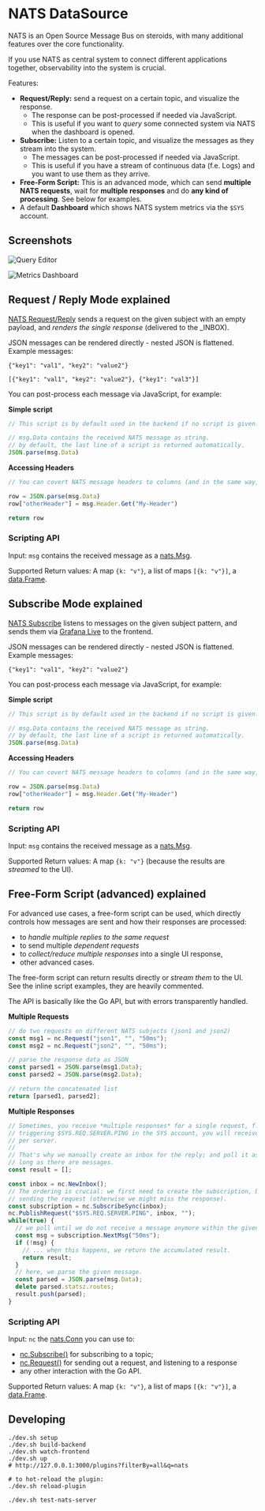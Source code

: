 # NATS DataSource

NATS is an Open Source Message Bus on steroids, with many additional features over the core functionality.

If you use NATS as central system to connect different applications together, observability into the system is
crucial.

Features:

- **Request/Reply:** send a request on a certain topic, and visualize the response.
   - The response can be post-processed if needed via JavaScript.
   - This is useful if you want to *query* some connected system via NATS when the dashboard is opened.
- **Subscribe:** Listen to a certain topic, and visualize the messages as they stream into the system.
   - The messages can be post-processed if needed via JavaScript.
   - This is useful if you have a stream of continuous data (f.e. Logs) and you want to use them as they arrive.
- **Free-Form Script:** This is an advanced mode, which can send **multiple NATS requests**, wait for **multiple responses**
  and do **any kind of processing**. See below for examples.
- A default **Dashboard** which shows NATS system metrics via the `$SYS` account.

## Screenshots

![Query Editor](https://raw.githubusercontent.com/sandstorm/grafana-nats-datasource/main/docs/query-editor.png)

![Metrics Dashboard](https://raw.githubusercontent.com/sandstorm/grafana-nats-datasource/main/docs/metrics-dashboard.png)


## Request / Reply Mode explained

[NATS Request/Reply](https://docs.nats.io/nats-concepts/core-nats/reqreply) sends a request on the given subject with
an empty payload, and *renders the single response* (delivered to the _INBOX).

JSON messages can be rendered directly - nested JSON is flattened. Example messages:

```
{"key1": "val1", "key2": "value2"}

[{"key1": "val1", "key2": "value2"}, {"key1": "val3"}]
```


You can post-process each message via JavaScript, for example:

**Simple script**

```js
// This script is by default used in the backend if no script is given.

// msg.Data contains the received NATS message as string.
// by default, the last line of a script is returned automatically.
JSON.parse(msg.Data)
```

**Accessing Headers**

```js
// You can covert NATS message headers to columns (and in the same way, do any kind of calculation)

row = JSON.parse(msg.Data)
row["otherHeader"] = msg.Header.Get("My-Header")    

return row
```


### Scripting API

Input: `msg` contains the received message as a [nats.Msg](https://pkg.go.dev/github.com/nats-io/nats.go#Msg).

Supported Return values: A map `{k: "v"}`, a list of maps `[{k: "v"}]`,
a [data.Frame](https://pkg.go.dev/github.com/grafana/grafana-plugin-sdk-go@v0.147.0/data#Frame).



## Subscribe Mode explained

[NATS Subscribe](https://docs.nats.io/nats-concepts/core-nats/pubsub) listens to messages on the given subject pattern,
and sends them via [Grafana Live](https://grafana.com/docs/grafana/latest/setup-grafana/set-up-grafana-live/) to the
frontend.

JSON messages can be rendered directly - nested JSON is flattened. Example messages:

```
{"key1": "val1", "key2": "value2"}
```

You can post-process each message via JavaScript, for example:

**Simple script**

```js
// This script is by default used in the backend if no script is given.

// msg.Data contains the received NATS message as string.
// by default, the last line of a script is returned automatically.
JSON.parse(msg.Data)
```

**Accessing Headers**

```js
// You can covert NATS message headers to columns (and in the same way, do any kind of calculation)

row = JSON.parse(msg.Data)
row["otherHeader"] = msg.Header.Get("My-Header")    

return row
```

### Scripting API

Input: `msg` contains the received message as a [nats.Msg](https://pkg.go.dev/github.com/nats-io/nats.go#Msg).

Supported Return values: A map `{k: "v"}` (because the results are *streamed* to the UI).



## Free-Form Script (advanced) explained

For advanced use cases, a free-form script can be used, which directly controls how messages
are sent and how their responses are processed:

- to *handle multiple replies to the same request*
- to send multiple *dependent requests*
- to *collect/reduce multiple responses* into a single UI response,
- other advanced cases.

The free-form script can return results directly or *stream them* to the UI. See the inline
script examples, they are heavily commented.

The API is basically like the Go API, but with errors transparently handled.

**Multiple Requests**

```js
// do two requests on different NATS subjects (json1 and json2)
const msg1 = nc.Request("json1", "", "50ms");
const msg2 = nc.Request("json2", "", "50ms");

// parse the response data as JSON
const parsed1 = JSON.parse(msg1.Data);
const parsed2 = JSON.parse(msg2.Data);

// return the concatenated list
return [parsed1, parsed2];
```

**Multiple Responses**

```js
// Sometimes, you receive *multiple responses* for a single request, f.e. when
// triggering $SYS.REQ.SERVER.PING in the SYS account, you will receive one answer
// per server.
//
// That's why we manually create an inbox for the reply; and poll it as
// long as there are messages.
const result = [];

const inbox = nc.NewInbox();
// The ordering is crucial: we first need to create the subscription, before
// sending the request (otherwise we might miss the response).
const subscription = nc.SubscribeSync(inbox);
nc.PublishRequest("$SYS.REQ.SERVER.PING", inbox, "");
while(true) {
  // we poll until we do not receive a message anymore within the given timeout.
  const msg = subscription.NextMsg("50ms");
  if (!msg) {
    // ... when this happens, we return the accumulated result.
    return result;
  }
  // here, we parse the given message.
  const parsed = JSON.parse(msg.Data);
  delete parsed.statsz.routes;
  result.push(parsed);
}
```

### Scripting API

Input: `nc` the [nats.Conn](https://pkg.go.dev/github.com/nats-io/nats.go#Conn) you can use to:

- [nc.Subscribe()](https://pkg.go.dev/github.com/nats-io/nats.go#Conn.Subscribe) for subscribing to a topic;
- [nc.Request()](https://pkg.go.dev/github.com/nats-io/nats.go#Conn.Request) for sending out a request, and listening
  to a response
- any other interaction with the Go API.

Supported Return values: A map `{k: "v"}`, a list of maps `[{k: "v"}]`,
a [data.Frame](https://pkg.go.dev/github.com/grafana/grafana-plugin-sdk-go@v0.147.0/data#Frame).

## Developing

```
./dev.sh setup
./dev.sh build-backend
./dev.sh watch-frontend
./dev.sh up
# http://127.0.0.1:3000/plugins?filterBy=all&q=nats

# to hot-reload the plugin:
./dev.sh reload-plugin

./dev.sh test-nats-server 
```


